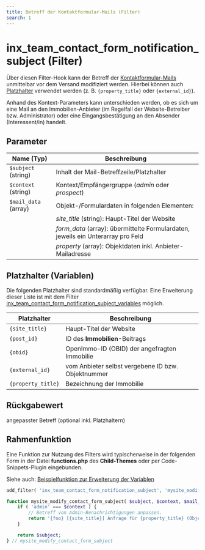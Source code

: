 ```yaml
---
title: Betreff der Kontaktformular-Mails (Filter)
search: 1
---
```


# inx_team_contact_form_notification_subject (Filter)

Über diesen Filter-Hook kann der Betreff der [Kontaktformular-Mails](../komponenten/kontaktformular.html) unmittelbar vor dem Versand modifiziert werden. Hierbei können auch [Platzhalter](#Platzhalter-Variablen) verwendet werden (z. B. `{property_title}` oder `{external_id}`).

Anhand des Kontext-Parameters kann unterschieden werden, ob es sich um eine Mail an den Immobilien-Anbieter (im Regelfall der Website-Betreiber bzw. Administrator) oder eine Eingangsbestätigung an den Absender (Interessent/in) handelt.

## Parameter

| Name (Typ) | Beschreibung |
| ---------- | ------------ |
| `$subject` (string) | Inhalt der Mail-Betreffzeile/Platzhalter |
| `$context` (string) | Kontext/Empfängergruppe (*admin* oder *prospect*) |
| `$mail_data` (array) | Objekt-/Formulardaten in folgenden Elementen: |
| | *site_title* (string): Haupt-Titel der Website |
| | *form_data* (array): übermittelte Formulardaten, jeweils ein Unterarray pro Feld |
| | *property* (array): Objektdaten inkl. Anbieter-Mailadresse |

## Platzhalter (Variablen)

Die folgenden Platzhalter sind standardmäßig verfügbar. Eine Erweiterung dieser Liste ist mit dem Filter [inx_team_contact_form_notification_subject_variables](filter-inx-team-contact-form-notification-subject-variables.html) möglich.

| Platzhalter        | Beschreibung                                       |
| ------------------ | -------------------------------------------------- |
| `{site_title}`     | Haupt-Titel der Website                            |
| `{post_id}`        | ID des **Immobilien**-Beitrags                     |
| `{obid}`           | OpenImmo-ID (OBID) der angefragten Immobilie       |
| `{external_id}`    | vom Anbieter selbst vergebene ID bzw. Objektnummer |
| `{property_title}` | Bezeichnung der Immobilie                          |

## Rückgabewert

angepasster Betreff (optional inkl. Platzhaltern)

## Rahmenfunktion

Eine Funktion zur Nutzung des Filters wird typischerweise in der folgenden Form in der Datei **functions.php** des **Child-Themes** oder per Code-Snippets-Plugin eingebunden.

Siehe auch: [Beispielfunktion zur Erweiterung der Variablen](filter-inx-team-contact-form-notification-subject-variables.html#Rahmenfunktion)

```php
add_filter( 'inx_team_contact_form_notification_subject', 'mysite_modify_contact_form_subject', 10, 3 );

function mysite_modify_contact_form_subject( $subject, $context, $mail_data ) {
	if ( 'admin' === $context ) {
		// Betreff von Admin-Benachrichtigungen anpassen.
		return '{foo} [{site_title}] Anfrage für {property_title} (Objektnr.: {external_id}, OBID: {obid})';
	}

	return $subject;
} // mysite_modify_contact_form_subject
```